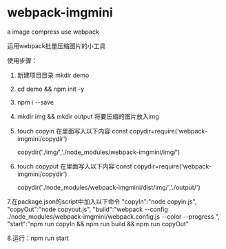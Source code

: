 # webpack-imgmini
a image compress  use webpack

运用webpack批量压缩图片的小工具

使用步骤：
1. 新建项目目录 mkdir demo

2. cd demo && npm init -y 

3. npm i --save

4. mkdir img && mkdir output
   将要压缩的图片放入img

5. touch copyin
   在里面写入以下内容
    const copydir=require('webpack-imgmini/copydir')

    copydir('./img/','./node_modules/webpack-imgmini/img/')

6. touch copyput
     在里面写入以下内容
    const copydir=require('webpack-imgmini/copydir')

    copydir('./node_modules/webpack-imgmini/dist/img/','./output/')

7.在package.json的script中加入以下命令
    "copyIn":"node copyin.js",
    "copyOut":"node copyout.js",
    "build":"webpack --config  ./node_modules/webpack-imgmini/webpack.config.js --color --progress ",
    "start":"npm run copyIn && npm run build && npm run copyOut"

8.运行：npm run start

